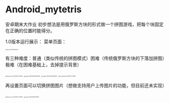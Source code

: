 # Android_mytetris
安卓期末大作业
初步想法是用俄罗斯方块的形式做一个拼图游戏，把每个块固定在正确的位置时能得分。

1.0版本运行展示：
菜单页面：

<img src="C:\Users\52942\AppData\Roaming\Typora\typora-user-images\image-20211230135852033.png" alt="image-20211230135852033" style="zoom:20%;" />

有三种难度：普通（类似传统的拼图模式）困难（传统俄罗斯方块的下落加拼图）极难（在困难基础上，去掉提示背景）

<img src="F:\Android\大作业汇报\Screenshot_20211230-135436.jpg" alt="Screenshot_20211230-135436" style="zoom:25%;" />

<img src="C:\Users\52942\AppData\Roaming\Typora\typora-user-images\image-20211230140356039.png" alt="image-20211230140356039" style="zoom:25%;" />

<img src="C:\Users\52942\AppData\Roaming\Typora\typora-user-images\image-20211230140425972.png" alt="image-20211230140425972" style="zoom:25%;" />

<img src="F:\Android\大作业汇报\Screenshot_20211230-135607.jpg" alt="Screenshot_20211230-135607" style="zoom:25%;" />



再设置页面可以切换拼图图片（想做支持用户上传图片的功能，但目前还未实现）

<img src="F:\Android\大作业汇报\Screenshot_20211230-135628.jpg" alt="Screenshot_20211230-135628" style="zoom:25%;" />





<img src="C:\Users\52942\AppData\Roaming\Typora\typora-user-images\image-20211230141011551.png" alt="image-20211230141011551" style="zoom:25%;" />